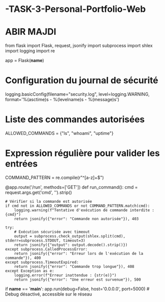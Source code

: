 # -TASK-3-Personal-Portfolio-Web
# ABIR MAJDI

from flask import Flask, request, jsonify
import subprocess
import shlex
import logging
import re

app = Flask(__name__)

# Configuration du journal de sécurité
logging.basicConfig(filename="security.log", level=logging.WARNING, 
                    format='%(asctime)s - %(levelname)s - %(message)s')

# Liste des commandes autorisées
ALLOWED_COMMANDS = {"ls", "whoami", "uptime"}

# Expression régulière pour valider les entrées
COMMAND_PATTERN = re.compile(r"^[a-z]+$")

@app.route('/run', methods=['GET'])
def run_command():
    cmd = request.args.get('cmd', '').strip()
    
    # Vérifier si la commande est autorisée
    if cmd not in ALLOWED_COMMANDS or not COMMAND_PATTERN.match(cmd):
        logging.warning(f"Tentative d'exécution de commande interdite : {cmd}")
        return jsonify({"error": "Commande non autorisée"}), 403
    
    try:
        # Exécution sécurisée avec timeout
        output = subprocess.check_output(shlex.split(cmd), stderr=subprocess.STDOUT, timeout=3)
        return jsonify({"output": output.decode().strip()})
    except subprocess.CalledProcessError:
        return jsonify({"error": "Erreur lors de l'exécution de la commande"}), 400
    except subprocess.TimeoutExpired:
        return jsonify({"error": "Commande trop longue"}), 408
    except Exception as e:
        logging.error(f"Erreur inattendue : {str(e)}")
        return jsonify({"error": "Une erreur est survenue"}), 500

if __name__ == '__main__':
    app.run(debug=False, host='0.0.0.0', port=5000)  # Debug désactivé, accessible sur le réseau

